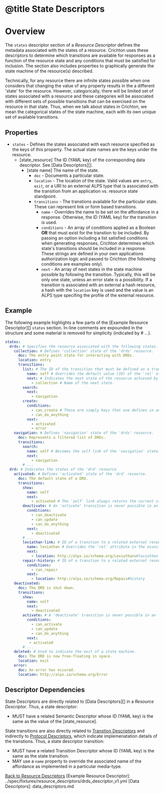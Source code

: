 # @title State Descriptors
# Overview
The `states` descriptor section of a _Resource Descriptor_ defines the metadata associated with the states of a 
resource. Crichton uses these descriptors to determine which transitions are available for responses as a function of 
the resource state and any conditions that must be satisfied for inclusion. The section also includes properties to 
graphically generate the state machine of the resource(s) described.

Technically, for any resource there are infinite states possible when one considers that changing the value of
any property results in the a different 'state' for the resource. However, categorically, there will be limited set of
states associated with a resource and these categories will be associated with different sets of possible transitions
that can be exercised on the resource in that state. Thus, when we talk about states in Crichton, we mean the 
categorical states of the state machine, each with its own unique set of available transitions.

## Properties
* `states` - Defines the states associated with each resource specified as the keys of this property. The 
actual state names are the keys under the resource.
    * \[state_resource\] The ID (YAML key) of the corresponding data descriptor. See [Data Descriptors][].
        * \[state name\] The name of the state.
            * `doc` - Documents a particular state.
            * `location` - The location of the state. Valid values are `entry`, `exit`, or a URI to an external ALPS type that 
            is associated with the transition from an application vs. resource state standpoint. 
            * `transitions` - The transtions available for the particular state. These can represent link or form based 
            transitions.
                * `name` - Overrides the name to be set on the affordance in a response. Otherwise, the ID (YAML key) for the 
                transition is used.
                * `conditions` - An array of conditions applied as a Boolean __OR__ that must exist for the transtion to be 
                included. By passing an option including a list satisfied conditions when generating responses, Crichton 
                determines which state's transitions should be included in a response. These strings are defined in your
                own applications authorization logic and passed to Crichton (the following conditions are examples only).
                * `next` - An array of next states in the state machine possible by following the transition. Typically, this will be
only one state, unless an error state is a possibility. If a transition is associated with an external a hash resource,
a hash with the `location` key is used and the value is an ALPS type specifing the profile of the external resource.

## Example
The following example highlights a few parts of the [Example Resource Descriptor][] `states` section. In-line comments
are expounded in the structure and some material is removed for simplicity (indicated by # ...). 

```yaml
states:
  drds: # Specifies the resource associated with the following states.
    collection: # Defines 'collection' state of the 'drds' resource.
      doc: The entry point state for interacting with DRDs.
      location: entry
      transitions:
        list: # The ID of the transition that must be defined as a transition descriptor for the resource.
          name: self # Overrides the default value (ID) of the 'rel' attribute of link or 'name' property of a form.
          next: # Indicates the next state of the resource achieved by following the transition.
            - collection # Name of the next state.
        search:
          next:
            - navigation
        create:
          conditions: 
            - can_create # These are simply keys that one defines in an application authorization logic.
            - can_do_anything
          next:
            - activated
            - error   
    navigation: # Defines 'navigation' state of the 'drds' resource.
      doc: Represents a filtered list of DRDs.
      transitions:
        search:
          name: self # Becomes the self link of the 'navigation' state.
          next:
            - navigation
        # ...     
  drd: # Indicates the states of the 'drd' resource
    activated: # Defines 'activated' state of the 'drd' resource.
      doc: The default state of a DRD.
      transitions:
        show:
          name: self
          next:
            - activated # The `self` link always returns the current state.
        deactivate: # An 'activate' transition is never possible in an 'activated' state
          conditions:
            - can_deactivate 
            - can_update 
            - can_do_anything
          next:
            - deactivated
        # ...
        leviathan-link: # ID of a transtion to a related external resource representing a 'leviathan'.
          name: leviathan # Overrides the 'rel' attribute in the associated link.
          next:
            - location: http://alps.io/schema.org/Leviathans#leviathan
        repair-history: # ID of a transtion to a related external resource representing a 'repair-history' resource.
          conditions:
            - can_repair
          next:
            - location: http://alps.io/schema.org/Repais#history
    deactivated: 
      doc: The DRD is shut down.
      transitions:
        show:
          name: self
          next:
            - deactivated
        activate: # A 'deactivate' transition is never possible in an 'deactivated' state
          conditions:
            - can_activate 
            - can_update 
            - can_do_anything
          next:
           - activated
        # ...
    deleted: # Used to indicate the exit of a state machine.
      doc: The DRD is now free-floating in space.
      location: exit
    error:
      doc: An error has occured.
      location: http://alps.io/schema.org/Error
```

## Descriptor Dependencies
State Descriptors are directly related to [Data Descriptors][] in a _Resource Descriptor_. Thus, a
state descriptor:

* MUST have a related Semantic Descriptor whose ID (YAML key) is the same as the value of the \[state_resource\].

State transitions are also directly related to [Transtion Descriptors](transition_descriptors.md) and indirectly to
[Protocol Descriptors](protocol_descriptors.md), which indicate implemenatation details of the transtions. Thus, a 
state descriptor transition:

* MUST have a related Transition Descriptor whose ID (YAML key) is the same as the state transition.
* MAY use a `name` property to override the associated name of the affordance as implemented in a particular 
media-type.

[Back to Resource Descriptors](resource_descriptors.md)
[Example Resource Descriptor]: ../spec/fixtures/resource_descriptors/drds_descriptor_v1.yml
[Data Descriptors]: data_descriptors.md
